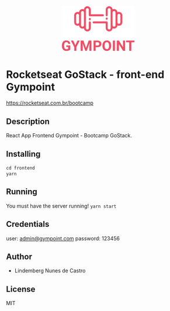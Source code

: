<h1 align="center">
  <img alt="Gympoint" title="Gympoint" src="../.github/logo.png" width="200px" />
</h1>

# Rocketseat GoStack - front-end Gympoint

https://rocketseat.com.br/bootcamp

## Description

React App Frontend Gympoint - Bootcamp GoStack.

## Installing

```
cd frontend
yarn
```

## Running

You must have the server running!
`yarn start`

## Credentials

user: admin@gympoint.com
password: 123456

## Author

- Lindemberg Nunes de Castro

## License

MIT
